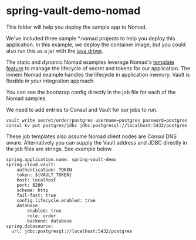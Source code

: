 # spring-vault-demo-nomad

This folder will help you deploy the sample app to Nomad.

We've included three sample *.nomad projects to help you deploy this application. In this example, we deploy the container image, but you could also run this as a jar with the [java driver](https://www.nomadproject.io/docs/drivers/java.html).

The static and dynamic Nomad examples leverage Nomad's [template feature](https://www.nomadproject.io/docs/job-specification/template.html) to manage the lifecycle of secret and tokens for our application. The inmem Nomad example handles the lifecycle in application memory. Vault is flexible in your integration approach.

You can see the bootstrap config directly in the job file for each of the Nomad samples.

We need to add entries to Consul and Vault for our jobs to run.

```
vault write secret/order/postgres username=postgres password=postgres
consul kv put postgres/jdbc jdbc:postgresql://localhost:5432/postgres
```

These job templates also assume Nomad client nodes are Consul DNS aware. Alternatively you can supply the Vault address and JDBC directly in the job files are strings.  See example below.


```
spring.application.name: spring-vault-demo
spring.cloud.vault:
    authentication: TOKEN
    token: ${VAULT_TOKEN}
    host: localhost
    port: 8200
    scheme: http
    fail-fast: true
    config.lifecycle.enabled: true
    database:
        enabled: true
        role: order
        backend: database
spring.datasource:
  url: jdbc:postgresql://localhost:5432/postgres
```

